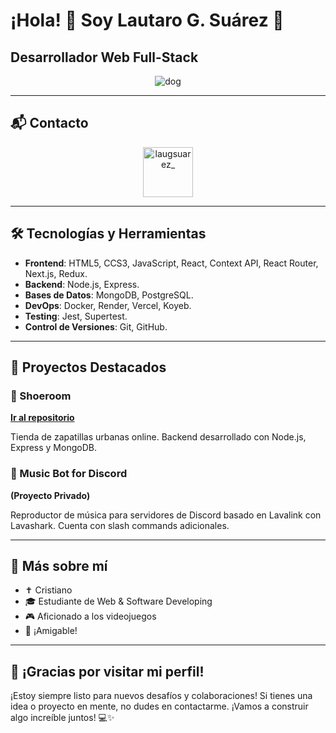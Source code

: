 # ¡Hola! 👋 Soy Lautaro G. Suárez 🫶

## Desarrollador Web Full-Stack

<p align="center">
  <img src="https://images.squarespace-cdn.com/content/v1/53b466b0e4b079af0445d8f2/1585024512595-FPBFCZGJ5HM427GAGWCR/giphy.gif?format=1500w" alt="dog"/>
</p>

---

## 📬 Contacto

<p align="center">
  <a href="https://instagram.com/laugsuarez_" target="_blank">
    <img align="center" src="https://user-images.githubusercontent.com/74038190/235294013-a33e5c43-a01c-43f6-b44d-a406d8b4ab75.gif" alt="laugsuarez_" height="80" width="80" />
  </a>
</p>

---

## 🛠️ Tecnologías y Herramientas


- **Frontend**: HTML5, CCS3, JavaScript, React, Context API, React Router, Next.js, Redux.
- **Backend**: Node.js, Express.
- **Bases de Datos**: MongoDB, PostgreSQL.
- **DevOps**: Docker, Render, Vercel, Koyeb.
- **Testing**: Jest, Supertest.
- **Control de Versiones**: Git, GitHub.

---

## 🚀 Proyectos Destacados

### 🛒 Shoeroom

[**Ir al repositorio**](https://github.com/OsniaaK/Frontend_SHOEROOM)

Tienda de zapatillas urbanas online. Backend desarrollado con Node.js, Express y MongoDB.

### 🤖 Music Bot for Discord

**(Proyecto Privado)**

Reproductor de música para servidores de Discord basado en Lavalink con Lavashark. Cuenta con slash commands adicionales.

---

## 🧠 Más sobre mí

- ✝️ Cristiano
- 🎓 Estudiante de Web & Software Developing
- 🎮 Aficionado a los videojuegos
- 💬 ¡Amigable!

---

## 🎉 ¡Gracias por visitar mi perfil!

¡Estoy siempre listo para nuevos desafíos y colaboraciones! Si tienes una idea o proyecto en mente, no dudes en contactarme. ¡Vamos a construir algo increíble juntos! 💻✨
